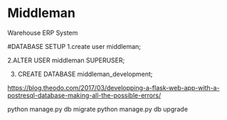 # Middleman

Warehouse ERP System


#DATABASE SETUP
1.create user middleman;

2.ALTER USER middleman SUPERUSER;

3. CREATE DATABASE middleman_development;

https://blog.theodo.com/2017/03/developping-a-flask-web-app-with-a-postresql-database-making-all-the-possible-errors/

python manage.py db migrate
python manage.py db upgrade